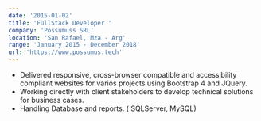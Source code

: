 ```yaml
---
date: '2015-01-02'
title: 'FullStack Developer '
company: 'Possumuss SRL'
location: 'San Rafael, Mza - Arg'
range: 'January 2015 - December 2018'
url: 'https://www.possumus.tech'
---
```


- Delivered responsive, cross-browser compatible and accessibility compliant websites for varios projects using Bootstrap 4 and JQuery.
- Working directly with client stakeholders to develop technical solutions for business cases.
- Handling Database and reports. ( SQLServer, MySQL)
